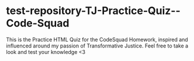# test-repository-TJ-Practice-Quiz--Code-Squad
This is the Practice HTML Quiz for the CodeSquad Homework, inspired and influenced around my passion of Transformative Justice.
Feel free to take a look and test your knowledge <3
